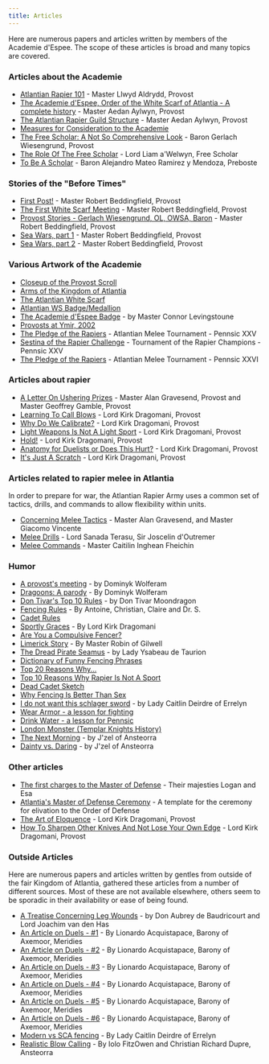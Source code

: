 ```yaml
---
title: Articles
---
```


Here are numerous papers and articles written by members of the Academie d'Espee.  The scope of these articles is broad and many topics are covered.

### Articles about the Academie
* [Atlantian Rapier 101](atlantian-rapier-101) - Master Llwyd Aldrydd, Provost
* [The Academie d'Espee, Order of the White Scarf of Atlantia - A complete history](history) - Master Aedan Aylwyn, Provost
* [The Atlantian Rapier Guild Structure](guild) - Master Aedan Aylwyn, Provost
* [Measures for Consideration to the Academie](guidelines)
* [The Free Scholar: A Not So Comprehensive Look](freescholar-2) - Baron Gerlach Wiesengrund, Provost
* [The Role Of The Free Scholar](freescholar) - Lord Liam a'Welwyn, Free Scholar
* [To Be A Scholar](scholar) - Baron Alejandro Mateo Ramirez y Mendoza, Preboste

### Stories of the "Before Times"
* [First Post!](before-times-intro) - Master Robert Beddingfield, Provost
* [The First White Scarf Meeting](before-times-first-meeting) - Master Robert Beddingfield, Provost
* [Provost Stories - Gerlach Wiesengrund, OL, OWSA, Baron](before-times-gerlach) - Master Robert Beddingfield, Provost
* [Sea Wars, part 1](before-times-seawars-part1) - Master Robert Beddingfield, Provost
* [Sea Wars, part 2](before-times-seawars-part2) - Master Robert Beddingfield, Provost

### Various Artwork of the Academie
* [Closeup of the Provost Scroll](/artwork/scroll)
* [Arms of the Kingdom of Atlantia](/images/Atlantia.gif)
* [The Atlantian White Scarf](/images/ws_shrse.gif)
* [Atlantian WS Badge/Medallion](/images/ws_medallion.gif)
* [The Academie d'Espee Badge](/images/ade_badge.gif) - by Master Connor Levingstoune
* [Provosts at Ymir, 2002](/artwork/group-pictures)
* [The Pledge of the Rapiers](/artwork/poem) - Atlantian Melee Tournament - Pennsic XXV
* [Sestina of the Rapier Challenge](/artwork/poem3) - Tournament of the Rapier Champions - Pennsic XXV
* [The Pledge of the Rapiers](/artwork/poem2) - Atlantian Melee Tournament - Pennsic XXVI

### Articles about rapier
* [A Letter On Ushering Prizes](usher) - Master Alan Gravesend, Provost and Master Geoffrey Gamble, Provost
* [Learning To Call Blows](learning-blowcalling) - Lord Kirk Dragomani, Provost
* [Why Do We Calibrate?](why-do-we-calibrate) - Lord Kirk Dragomani, Provost
* [Light Weapons Is Not A Light Sport](light-weapons) - Lord Kirk Dragomani, Provost
* [Hold!](hold) - Lord Kirk Dragomani, Provost
* [Anatomy for Duelists or Does This Hurt?](anatomy-for-duelists) - Lord Kirk Dragomani, Provost
* [It's Just A Scratch](just-a-scratch) - Lord Kirk Dragomani, Provost

### Articles related to rapier melee in Atlantia
In order to prepare for war, the Atlantian Rapier Army uses a common set of tactics, drills, and commands to allow flexibility within units.

* [Concerning Melee Tactics](melee-tactics) - Master Alan Gravesend, and Master Giacomo Vincente
* [Melee Drills](melee-drills) - Lord Sanada Terasu, Sir Joscelin d'Outremer
* [Melee Commands](melee-commands) - Master Caitilin Inghean Fheichin


### Humor
* [A provost's meeting](/humor/provost-meeting) - by Dominyk Wolferam
* [Dragoons: A parody](/humor/dragoons) - By Dominyk Wolferam
* [Don Tivar's Top 10 Rules](/humor/tivar) - by Don Tivar Moondragon
* [Fencing Rules](/humor/suess) - By Antoine, Christian, Claire and Dr. S.
* [Cadet Rules](/humor/cadet-rules)
* [Sportly Graces](/humor/ten-commandments) - By Lord Kirk Dragomani
* [Are You a Compulsive Fencer?](/humor/compulsive)
* [Limerick Story](/humor/limerick) - By Master Robin of Gilwell
* [The Dread Pirate Seamus](/humor/seamus) - by Lady Ysabeau de Taurion
* [Dictionary of Funny Fencing Phrases](/humor/dictionary-of-fencing-phrases)
* [Top 20 Reasons Why...](/humor/top-20)
* [Top 10 Reasons Why Rapier Is Not A Sport](/humor/top-ten-reasons)
* [Dead Cadet Sketch](/humor/dead-cadet.htm)
* [Why Fencing Is Better Than Sex](/humor/better-than-sex)
* [I do not want this schlager sword](/humor/schlager-sword) - by Lady Caitlin Deirdre of Errelyn
* [Wear Armor - a lesson for fighting](/humor/wear-armor)
* [Drink Water - a lesson for Pennsic](/humor/drink-water)
* [London Monster (Templar Knights History)](/humor/templar)
* [The Next Morning](/images/Don_Scaly_and_the_Herald.jpg) - by J'zel of Ansteorra
* [Dainty vs. Daring](/images/Dainty_Daring.jpg) - by J'zel of Ansteorra

### Other articles
* [The first charges to the Master of Defense](mod-charges) - Their majesties Logan and Esa
* [Atlantia's Master of Defense Ceremony](mod-ceremony) - A template for the ceremony for elivation to the Order of Defense
* [The Art of Eloquence](art-of-eloquence) - Lord Kirk Dragomani, Provost
* [How To Sharpen Other Knives And Not Lose Your Own Edge](how-to-teach) - Lord Kirk Dragomani, Provost

### Outside Articles
Here are numerous papers and articles written by gentles from outside of the fair Kingdom of Atlantia, gathered these articles from a number of different sources.  Most of these are not available elsewhere, others seem to be sporadic in their availability or ease of being found.

* [A Treatise Concerning Leg Wounds](leg-wounds) - by Don Aubrey de Baudricourt and Lord Joachim van den Has
* [An Article on Duels - #1](on-duels/1) - By Lionardo Acquistapace, Barony of Axemoor, Meridies
* [An Article on Duels - #2](on-duels/2) - By Lionardo Acquistapace, Barony of Axemoor, Meridies
* [An Article on Duels - #3](on-duels/3) - By Lionardo Acquistapace, Barony of Axemoor, Meridies
* [An Article on Duels - #4](on-duels/4) - By Lionardo Acquistapace, Barony of Axemoor, Meridies
* [An Article on Duels - #5](on-duels/5) - By Lionardo Acquistapace, Barony of Axemoor, Meridies
* [An Article on Duels - #6](on-duels/6) - By Lionardo Acquistapace, Barony of Axemoor, Meridies
* [Modern vs SCA fencing](modern-vs-sca) - By Lady Caitlin Deirdre of Errelyn
* [Realistic Blow Calling](realistic-blow-calling) - By Iolo FitzOwen and Christian Richard Dupre, Ansteorra
